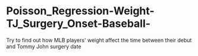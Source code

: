 # Poisson_Regression-Weight-TJ_Surgery_Onset-Baseball-
Try to find out how MLB players' weight affect the time between their debut and Tommy John surgery date
